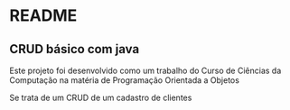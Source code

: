 # README

## CRUD básico com java

Este projeto foi desenvolvido como um trabalho do Curso de Ciências da Computação na matéria de Programação Orientada a Objetos

Se trata de um CRUD de um cadastro de clientes

